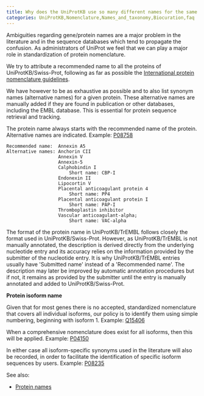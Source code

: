 ```yaml
---
title: Why does the UniProtKB use so many different names for the same protein?
categories: UniProtKB,Nomenclature,Names_and_taxonomy,Biocuration,faq
---
```


Ambiguities regarding gene/protein names are a major problem in the literature and in the sequence databases which tend to propagate the confusion. As administrators of UniProt we feel that we can play a major role in standardization of protein nomenclature.

We try to attribute a recommended name to all the proteins of UniProtKB/Swiss-Prot, following as far as possible the [International protein nomenclature guidelines](https://ftp.uniprot.org/pub/databases/uniprot/current_release/knowledgebase/complete/docs/International_Protein_Nomenclature_Guidelines.pdf).

We have however to be as exhaustive as possible and to also list synonym names (alternative names) for a given protein. These alternative names are manually added if they are found in publication or other databases, including the EMBL database. This is essential for protein sequence retrieval and tracking.

The protein name always starts with the recommended name of the protein. Alternative names are indicated. Example: [P08758](https://www.uniprot.org/uniprotkb/P08758#names_and_taxonomy)

    Recommended name:  Annexin A5
    Alternative names: Anchorin CII
                       Annexin V
                       Annexin-5
                       Calphobindin I
                           Short name: CBP-I
                       Endonexin II
                       Lipocortin V
                       Placental anticoagulant protein 4
                           Short name: PP4
                       Placental anticoagulant protein I
                           Short name: PAP-I
                       Thromboplastin inhibitor
                       Vascular anticoagulant-alpha;
                           Short name: VAC-alpha

The format of the protein name in UniProtKB/TrEMBL follows closely the format used in UniProtKB/Swiss-Prot. However, as UniProtKB/TrEMBL is not manually annotated, the description is derived directly from the underlying nucleotide entry and its accuracy relies on the information provided by the submitter of the nucleotide entry. It is why UniProtKB/TrEMBL entries usually have 'Submitted name' instead of a 'Recommended name'. The description may later be improved by automatic annotation procedures but if not, it remains as provided by the submitter until the entry is manually annotated and added to UniProtKB/Swiss-Prot.

**Protein isoform name**

Given that for most genes there is no accepted, standardized nomenclature that covers all individual isoforms, our policy is to identify them using simple numbering, beginning with isoform 1. Example: [Q15406](https://www.uniprot.org/uniprotkb/Q15406#sequences)

When a comprehensive nomenclature does exist for all isoforms, then this will be applied. Example: [P04150](https://www.uniprot.org/uniprotkb/P04150#sequences)

In either case all isoform-specific synonyms used in the literature will also be recorded, in order to facilitate the identification of specific isoform sequences by users. Example: [P08235](https://www.uniprot.org/uniprotkb/P08235#sequences)

See also:

-   [Protein names](https://www.uniprot.org/help/protein_names)
